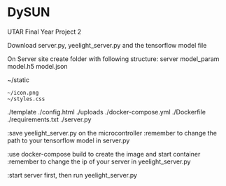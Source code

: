# DySUN
UTAR Final Year Project 2

Download server.py, yeelight_server.py and the tensorflow model file

On Server site
create folder with following structure:
server
  model_param
    model.h5
    model.json
    
  ~/static
  
    ~/icon.png
    ~/styles.css
  ./template
    ./config.html
  ./uploads
  ./docker-compose.yml
  ./Dockerfile
  ./requirements.txt
  ./server.py

:save yeelight_server.py on the microcontroller
  :remember to change the path to your tensorflow model in server.py

:use docker-compose build to create the image and start container
  :remember to change the ip of your server in yeelight_server.py

:start server first, then run yeelight_server.py


